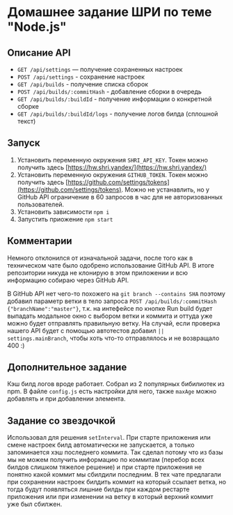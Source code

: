 # Домашнее задание ШРИ по теме "Node.js"

## Описание API

- `GET /api/settings` — получение сохраненных настроек
- `POST /api/settings` - cохранение настроек
- `GET /api/builds` - получение списка сборок
- `POST /api/builds/:commitHash` - добавление сборки в очередь
- `GET /api/builds/:buildId` - получение информации о конкретной сборке
- `GET /api/builds/:buildId/logs` - получение логов билда (сплошной текст)

## Запуск

1. Установить переменную окружения `SHRI_API_KEY`. Токен можно получить здесь [https://hw.shri.yandex/](https://hw.shri.yandex/)
1. Установить переменную окружения `GITHUB_TOKEN`. Токен можно получить здесь [https://github.com/settings/tokens](https://github.com/settings/tokens). Можно не устанавлить, но у GitHub API ограничение в 60 запросов в час для не авторизованных пользователей.
1. Установить зависимости `npm i`
1. Запустить приожение `npm start`

## Комментарии

Немного отклонился от изначальной задачи, после того как в техническом чате было одобрено использование GitHub API. В итоге репозитории никуда не клонирую в этом приложении и всю информацию собираю через GitHub API.

В GitHub API нет чего-то похожего на `git branch --contains SHA` поэтому добавил параметр ветки в тело запроса `POST /api/builds/:commitHash` `{"branchName":"master"}`, т.к. на интефейсе по кнопке Run build будет выпадать модальное окно с выбором ветки и коммита и оттуда уже можно будет отправлять правильную ветку. На случай, если проверка нашего API будет с помощью автотестов добавил `|| settings.mainBranch`, чтобы хоть что-то отправлялось и не возвращало 400 :)

## Дополнительное задание

Кэш билд логов вроде работает. Собрал из 2 популярных бибилиотек из npm. В файле `config.js` есть настройки для него, также `maxAge` можно добавлять и при добавлении элемента.

## Задание со звездочкой

Использовал для решения `setInterval`. При старте приложения или смене настроек билд автоматически не запускается, а только запоминается хэш последнего коммита. Так сделал потому что из базы мы не можем получить информацию по коммитам (перебор всех билдов слишком тяжелое решение) и при старте приложения не понятно какой коммит мы сбилдили последним. В тех чате предлагали при сохранении настроек билдить коммит на который ссылает ветка, но тогда будут появляться лишние билды при каждом рестарте приложения или при изменении на ветку в который верхний коммит уже был сбилжен.
